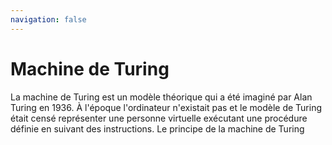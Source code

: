 ```yaml
---
navigation: false
---
```

# Machine de Turing
La machine de Turing est un modèle théorique qui a été imaginé par Alan Turing en 1936. À l'époque l'ordinateur n'existait pas et le modèle de Turing était censé représenter une personne virtuelle exécutant une procédure définie en suivant des instructions. Le principe de la machine de Turing 